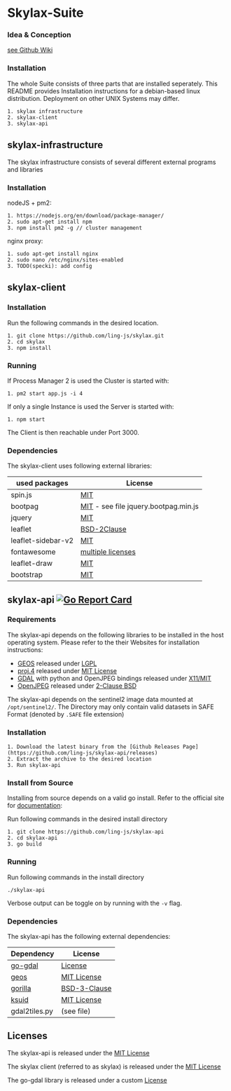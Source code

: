 # Skylax-Suite

### Idea & Conception
[see Github Wiki](https://github.com/ling-js/skylax/wiki)

### Installation

The whole Suite consists of three parts that are installed seperately. This README provides Installation instructions for a debian-based linux distribution. Deployment on other UNIX Systems may differ.

    1. skylax infrastructure
    2. skylax-client
    3. skylax-api


## skylax-infrastructure

The skylax infrastructure consists of several different external programs and libraries

### Installation

nodeJS + pm2:

    1. https://nodejs.org/en/download/package-manager/
    2. sudo apt-get install npm
    3. npm install pm2 -g // cluster management

nginx proxy:

    1. sudo apt-get install nginx
    2. sudo nano /etc/nginx/sites-enabled
    3. TODO(specki): add config

## skylax-client
### Installation
Run the following commands in the desired location.

    1. git clone https://github.com/ling-js/skylax.git
    2. cd skylax
    3. npm install

### Running

If Process Manager 2 is used the Cluster is started with:

    1. pm2 start app.js -i 4

If only a single Instance is used the Server is started with:

    1. npm start

The Client is then reachable under Port 3000.
### Dependencies
The skylax-client uses following external libraries:

| used packages | License               |
| --- | --- |
| spin.js      | [MIT](https://github.com/fgnass/spin.js/blob/master/LICENSE.md)                  |
| bootpag     | [MIT]() - see file jquery.bootpag.min.js                  |
| jquery      | [MIT](https://jquery.org/license/)                  |
| leaflet     | [BSD-2Clause](https://github.com/Leaflet/Leaflet/blob/master/LICENSE)                  |
| leaflet-sidebar-v2     | [MIT](https://github.com/nickpeihl/leaflet-sidebar-v2/blob/master/LICENSE)                  |
| fontawesome     | [multiple licenses](http://fontawesome.io/license/)                  |
| leaflet-draw | [MIT](https://github.com/Leaflet/Leaflet.draw/blob/develop/MIT-LICENSE.md) |
| bootstrap| [MIT](https://github.com/twbs/bootstrap/blob/master/LICENSE) |


## skylax-api [![Go Report Card](https://goreportcard.com/badge/github.com/ling-js/skylax-api)](https://goreportcard.com/report/github.com/ling-js/skylax-api)
### Requirements
The skylax-api depends on the following libraries to be installed in the host operating system. Please refer to the their Websites for installation instructions:
 * [GEOS](http://trac.osgeo.org/geos/) released under [LGPL](https://git.osgeo.org/gitea/geos/geos/src/branch/master/COPYING)
 * [proj.4](https://github.com/OSGeo/proj.4) released under [MIT License](http://proj4.org/license.html)
 * [GDAL](http://www.gdal.org/) with python and OpenJPEG bindings released under [X11/MIT](https://trac.osgeo.org/gdal/wiki/FAQGeneral#WhatlicensedoesGDALOGRuse)
 * [OpenJPEG](http://www.openjpeg.org/) released under [2-Clause BSD](https://github.com/uclouvain/openjpeg/blob/master/LICENSE)

The skylax-api depends on the sentinel2 image data mounted at `/opt/sentinel2/`. The Directory may only contain valid datasets in SAFE Format (denoted by `.SAFE` file extension)

### Installation

    1. Download the latest binary from the [Github Releases Page](https://github.com/ling-js/skylax-api/releases)
    2. Extract the archive to the desired location
    3. Run skylax-api

### Install from Source
Installing from source depends on a valid go install. Refer to the official site for [documentation](https://golang.org/):

Run following commands in the desired install directory

    1. git clone https://github.com/ling-js/skylax-api
    2. cd skylax-api
    3. go build

### Running
Run following commands in the install directory

`./skylax-api`

Verbose output can be toggle on by running with the `-v` flag.

### Dependencies
The skylax-api has the following external dependencies:


| Dependency | License               |
| --- | --- |
| [go-gdal](github.com/ling-js/go-gdal) | [License](https://github.com/ling-js/go-gdal/blob/master/LICENSE) |
| [geos](github.com/paulsmith/gogeos/geos) | [MIT License](https://github.com/paulsmith/gogeos/blob/master/COPYING)|
| [gorilla](github.com/gorilla/schema) | [BSD-3-Clause](https://github.com/gorilla/schema/blob/master/LICENSE)|
| [ksuid](github.com/segmentio/ksuid) | [MIT License](https://github.com/segmentio/ksuid/blob/master/LICENSE.md)|
| gdal2tiles.py | (see file)

## Licenses
The skylax-api is released under the [MIT License](https://github.com/ling-js/skylax-api/blob/master/LICENSE)

The skylax client (referred to as skylax) is released under the [MIT License](https://github.com/ling-js/skylax/blob/master/LICENSE)

The go-gdal library is released under a custom [License](https://github.com/ling-js/go-gdal/blob/master/LICENSE)
